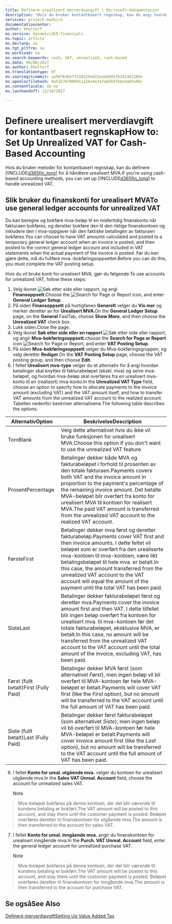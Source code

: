 ```yaml
---
title: Definere urealisert merverdiavgift | Microsoft-dokumentasjon
description: "Hvis du bruker kontantbasert regnskap, kan du angi hvordan urealisert MVA for salg og innkjøp skal håndteres."
services: project-madeira
documentationcenter: 
author: bholtorf
ms.service: dynamics365-financials
ms.topic: article
ms.devlang: na
ms.tgt_pltfrm: na
ms.workload: na
ms.search.keywords: cash, VAT, unrealized, cash-based
ms.date: 09/08/2017
ms.author: bholtorf
ms.translationtype: HT
ms.sourcegitcommit: aa56764b5f3210229ad21eae6891fb201462209c
ms.openlocfilehash: 9a51b767006911a26e4e3a7abd55fbbeda05e0bc
ms.contentlocale: nb-no
ms.lasthandoff: 12/14/2017

---
```


# <a name="how-to-set-up-unrealized-vat-for-cash-based-accounting"></a><span data-ttu-id="b522a-103">Definere urealisert merverdiavgift for kontantbasert regnskap</span><span class="sxs-lookup"><span data-stu-id="b522a-103">How to: Set Up Unrealized VAT for Cash-Based Accounting</span></span>
<span data-ttu-id="b522a-104">Hvis du bruker metoder for kontantbasert regnskap, kan du definere [!INCLUDE[d365fin_long](includes/d365fin_long_md.md)] for å håndtere urealisert MVA.</span><span class="sxs-lookup"><span data-stu-id="b522a-104">If you're using cash-based accounting methods, you can set up [!INCLUDE[d365fin_long](includes/d365fin_long_md.md)] to handle unrealized VAT.</span></span>

## <a name="to-use-general-ledger-accounts-for-unrealized-vat"></a><span data-ttu-id="b522a-105">Slik bruker du finanskonti for urealisert MVA</span><span class="sxs-lookup"><span data-stu-id="b522a-105">To use general ledger accounts for unrealized VAT</span></span>
<span data-ttu-id="b522a-106">Du kan beregne og bokføre mva-beløp til en midlertidig finanskonto når fakturaen bokføres, og deretter bokføre den til den riktige finanskontoen og inkludere den i mva-oppgaver når den faktiske betalingen av fakturaen bokføres.</span><span class="sxs-lookup"><span data-stu-id="b522a-106">You can choose to have VAT amounts calculated and posted to a temporary general ledger account when an invoice is posted, and then posted to the correct general ledger account and included in VAT statements when the actual payment of the invoice is posted.</span></span> <span data-ttu-id="b522a-107">Før du kan gjøre dette, må du fullføre mva.-bokføringsoppsettet.</span><span class="sxs-lookup"><span data-stu-id="b522a-107">Before you can do this, you must complete the VAT posting setup.</span></span>

<span data-ttu-id="b522a-108">Hvis du vil bruke konti for urealisert MVA, gjør du følgende:</span><span class="sxs-lookup"><span data-stu-id="b522a-108">To use accounts for unrealized VAT, follow these steps:</span></span>
1. <span data-ttu-id="b522a-109">Velg ikonet ![Søk etter side eller rapport](media/ui-search/search_small.png "Søk etter side eller rapport"), og angi **Finansoppsett**.</span><span class="sxs-lookup"><span data-stu-id="b522a-109">Choose the ![Search for Page or Report](media/ui-search/search_small.png "Search for Page or Report icon") icon, and enter **General Ledger Setup**.</span></span> 
2. <span data-ttu-id="b522a-110">På siden **Finansoppsett** på hurtigfanen **Generelt** velger du **Vis mer** og merker deretter av for **Urealisert MVA**.</span><span class="sxs-lookup"><span data-stu-id="b522a-110">On the **General Ledger Setup** page, on the **General** FastTab, choose **Show More**, and then choose the **Unrealized VAT** check box.</span></span>
3. <span data-ttu-id="b522a-111">Lukk siden.</span><span class="sxs-lookup"><span data-stu-id="b522a-111">Close the page.</span></span>
4. <span data-ttu-id="b522a-112">Velg ikonet **Søk etter side eller en rapport** ![Søk etter side eller rapport](media/ui-search/search_small.png "Søk etter side eller rapport"), og angir **Mva-bokføringsoppsett**.</span><span class="sxs-lookup"><span data-stu-id="b522a-112">choose the **Search for Page or Report** icon ![Search for Page or Report](media/ui-search/search_small.png "Search for Page or Report icon"), and enter **VAT Posting Setup**.</span></span> 
5. <span data-ttu-id="b522a-113">På siden **Mva-bokføringsoppsett** velger du Mva-bokføringsgruppen, og velg deretter **Rediger**.</span><span class="sxs-lookup"><span data-stu-id="b522a-113">On the **VAT Posting Setup** page, choose the VAT posting group, and then choose **Edit**.</span></span> 
6. <span data-ttu-id="b522a-114">I feltet **Urealisert mva-type** velger du et alternativ for å angi hvordan betalinger skal knyttes til fakturabeløpet (ekskl. mva) og selve mva-beløpet, og hvordan mva-beløp skal overføres fra en urealisert mva-konto til en (realisert) mva-konto.</span><span class="sxs-lookup"><span data-stu-id="b522a-114">In the **Unrealized VAT Type** field, choose an option to specify how to allocate payments to the invoice amount (excluding VAT) and the VAT amount itself, and how to transfer VAT amounts from the unrealized VAT account to the realized account.</span></span> <span data-ttu-id="b522a-115">Tabellen nedenfor beskriver alternativene.</span><span class="sxs-lookup"><span data-stu-id="b522a-115">The following table describes the options.</span></span>

| <span data-ttu-id="b522a-116">Alternativ</span><span class="sxs-lookup"><span data-stu-id="b522a-116">Option</span></span> | <span data-ttu-id="b522a-117">Beskrivelse</span><span class="sxs-lookup"><span data-stu-id="b522a-117">Description</span></span> |
| --- | --- |
| <span data-ttu-id="b522a-118">Tom</span><span class="sxs-lookup"><span data-stu-id="b522a-118">Blank</span></span> | <span data-ttu-id="b522a-119">Velg dette alternativet hvis du ikke vil bruke funksjonen for urealisert MVA.</span><span class="sxs-lookup"><span data-stu-id="b522a-119">Choose this option if you don't want to use the unrealized VAT feature.</span></span> |
| <span data-ttu-id="b522a-120">Prosent</span><span class="sxs-lookup"><span data-stu-id="b522a-120">Percentage</span></span> | <span data-ttu-id="b522a-121">Betalinger dekker både MVA og fakturabeløpet i forhold til prosenten av den totale fakturaen.</span><span class="sxs-lookup"><span data-stu-id="b522a-121">Payments covers both VAT and the invoice amount in proportion to the payment's percentage of the remaining invoice amount.</span></span> <span data-ttu-id="b522a-122">Det betalte MVA-beløpet blir overført fra konto for urealisert MVA til kontoen for realisert MVA.</span><span class="sxs-lookup"><span data-stu-id="b522a-122">The paid VAT amount is transferred from the unrealized VAT account to the realized VAT account.</span></span> |
| <span data-ttu-id="b522a-123">Første</span><span class="sxs-lookup"><span data-stu-id="b522a-123">First</span></span> | <span data-ttu-id="b522a-124">Betalinger dekker mva først og deretter fakturabeløp.</span><span class="sxs-lookup"><span data-stu-id="b522a-124">Payments cover VAT first and then invoice amounts.</span></span> <span data-ttu-id="b522a-125">I dette feltet vil beløpet som er overført fra den urealiserte mva-kontoen til mva-kontoen, være likt betalingsbeløpet til hele mva. er betalt.</span><span class="sxs-lookup"><span data-stu-id="b522a-125">In this case, the amount transferred from the unrealized VAT account to the VAT account will equal the amount of the payment until the total VAT has been paid.</span></span> |
| <span data-ttu-id="b522a-126">Siste</span><span class="sxs-lookup"><span data-stu-id="b522a-126">Last</span></span> | <span data-ttu-id="b522a-127">Betalinger dekker fakturabeløpet først og deretter mva.</span><span class="sxs-lookup"><span data-stu-id="b522a-127">Payments cover the invoice amount first and then VAT.</span></span> <span data-ttu-id="b522a-128">I dette tilfellet blir ingen beløp overført fra kontoen for urealisert mva. til mva-kontoen før det totale fakturabeløpet, eksklusive MVA, er betalt.</span><span class="sxs-lookup"><span data-stu-id="b522a-128">In this case, no amount will be transferred from the unrealized VAT account to the VAT account until the total amount of the invoice, excluding VAT, has been paid.</span></span> |
| <span data-ttu-id="b522a-129">Først (fullt betalt)</span><span class="sxs-lookup"><span data-stu-id="b522a-129">First (Fully Paid)</span></span> | <span data-ttu-id="b522a-130">Betalinger dekker MVA først (som alternativet _Først_), men ingen beløp vil bli overført til MVA-kontoen før hele MVA-beløpet er betalt.</span><span class="sxs-lookup"><span data-stu-id="b522a-130">Payments will cover VAT first (like the _First_ option), but no amount will be transferred to the VAT account until the full amount of VAT has been paid.</span></span> |
| <span data-ttu-id="b522a-131">Siste (fullt betalt)</span><span class="sxs-lookup"><span data-stu-id="b522a-131">Last (Fully Paid)</span></span> | <span data-ttu-id="b522a-132">Betalinger dekker først fakturabeløpet (som alternativet _Siste_), men ingen beløp vil bli overført til MVA-kontoen før hele MVA-beløpet er betalt.</span><span class="sxs-lookup"><span data-stu-id="b522a-132">Payments will cover invoice amount first (like the _Last_ option), but no amount will be transferred to the VAT account until the full amount of VAT has been paid.</span></span> |

6. <span data-ttu-id="b522a-133">I feltet **Konto for ureal. utgående mva.** velger du kontoen for urealisert utgående mva.</span><span class="sxs-lookup"><span data-stu-id="b522a-133">In the **Sales VAT Unreal. Account** field, choose the account for unrealized sales VAT.</span></span>

    > [!NOTE]  
>   <span data-ttu-id="b522a-134">Mva-beløpet bokføres på denne kontoen, der det blir værende til kundens betaling er bokført.</span><span class="sxs-lookup"><span data-stu-id="b522a-134">The VAT amount will be posted to this account, and stay there until the customer payment is posted.</span></span> <span data-ttu-id="b522a-135">Beløpet overføres deretter til finanskontoen for utgående mva.</span><span class="sxs-lookup"><span data-stu-id="b522a-135">The amount is then transferred to the account for sales VAT.</span></span>
7. <span data-ttu-id="b522a-136">I feltet **Konto for ureal. inngående mva.** angir du finanskontoen for urealisert inngående mva.</span><span class="sxs-lookup"><span data-stu-id="b522a-136">In the **Purch. VAT Unreal. Account** field, enter the general ledger account for unrealized purchase VAT.</span></span>

    > [!NOTE]  
>   <span data-ttu-id="b522a-137">Mva-beløpet bokføres på denne kontoen, der det blir værende til kundens betaling er bokført.</span><span class="sxs-lookup"><span data-stu-id="b522a-137">The VAT amount will be posted to this account, and stay there until the customer payment is posted.</span></span> <span data-ttu-id="b522a-138">Beløpet overføres deretter til finanskontoen for inngående mva.</span><span class="sxs-lookup"><span data-stu-id="b522a-138">The amount is then transferred to the account for purchase VAT.</span></span>

## <a name="see-also"></a><span data-ttu-id="b522a-139">Se også</span><span class="sxs-lookup"><span data-stu-id="b522a-139">See Also</span></span>
[<span data-ttu-id="b522a-140">Definere merverdiavgift</span><span class="sxs-lookup"><span data-stu-id="b522a-140">Setting Up Value Added Tax</span></span>](finance-setup-vat.md)
